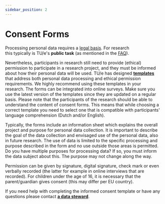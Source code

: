 ```yaml
---
sidebar_position: 2
---
```


# Consent Forms

Processing personal data requires a [legal basis](https://tuenl.sharepoint.com/sites/intranet-privacy-security/SitePages/privacy-basis.aspx#legal-bases). For research this typically is TU/e's **public task** (as mentioned in the [FAQ](https://tuenl.sharepoint.com/sites/intranet-privacy-security/SitePages/research.aspx#what-legal-basis-can-i-use-for-processing-personal-data-in-research)).

Nevertheless, participants in research still need to provide (ethical) permission to participate in a research project, and they must be informed about how their personal data will be used. TU/e has designed [**templates**](https://tuenl.sharepoint.com/sites/intranet-privacy-security/SitePages/consent-forms.aspx) that address both personal data processing and ethical permission requirements. We highly recommend using these templates in your research. The forms can be integrated into online surveys. Make sure you use the latest version of the templates since they are updated on a regular basis. Please note that the participants of the research should be able to understand the content of consent forms. This means that while choosing a correct template you need to select one that is compatible with participants' language comprehension (Dutch and/or English).

Typically, the forms include an information sheet which explains the overall project and purpose for personal data collection. It is important to describe the goal of the data collection and envisaged use of the personal data, also in future research. The use of data is limited to the specific processing and purpose described in the form and no use outside those areas is permitted. Do you have multiple purposes for processing data? If so, you must inform the data subject about this. The purpose may not change along the way.

Permission can be given by signature, digital signature, check mark or even verbally recorded (the latter for example in online interviews that are recorded). For children under the age of 16, it is necessary that the parent/guardian gives consent (this may differ per EU country).

If you need help with completing the informed consent template or have any questions please contact [**a data steward**](https://www.tue.nl/en/our-university/library/library-for-researchers-and-phds/research-data-management/contact-a-data-steward).
